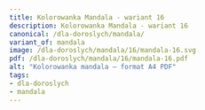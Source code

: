 ```yaml
---
title: Kolorowanka Mandala - wariant 16
description: Kolorowanka Mandala - wariant 16
canonical: /dla-doroslych/mandala/
variant_of: mandala
image: /dla-doroslych/mandala/16/mandala-16.svg
pdf: /dla-doroslych/mandala/16/mandala-16.pdf
alt: "Kolorowanka mandala – format A4 PDF"
tags:
- dla-doroslych
- mandala
---
```

